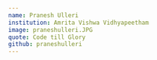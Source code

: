```yaml
---
name: Pranesh Ulleri
institution: Amrita Vishwa Vidhyapeetham
image: praneshulleri.JPG
quote: Code till Glory
github: praneshulleri
---
```


